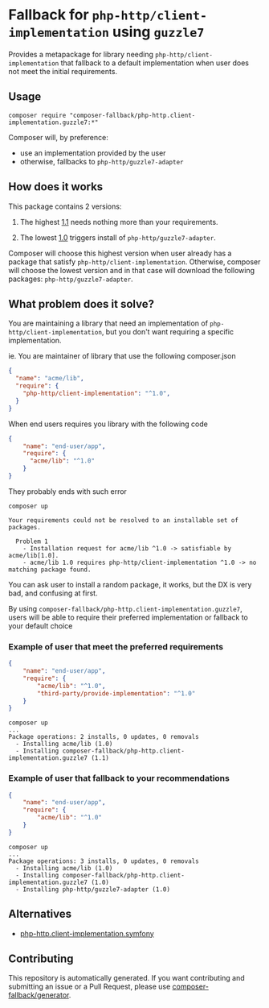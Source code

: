 # Fallback for `php-http/client-implementation` using `guzzle7`

Provides a metapackage for library needing `php-http/client-implementation` 
that fallback to a default implementation when user does not meet
the initial requirements.

## Usage

```shell
composer require "composer-fallback/php-http.client-implementation.guzzle7:*"
```

Composer will, by preference:
- use an implementation provided by the user
- otherwise, fallbacks to `php-http/guzzle7-adapter`

## How does it works

This package contains 2 versions:

1. The highest [1.1](https://github.com/composer-fallback/php-http.client-implementation.guzzle7/blob/1.1/composer.json) needs nothing more than your requirements.

1. The lowest [1.0](https://github.com/composer-fallback/php-http.client-implementation.guzzle7/blob/1.0/composer.json) triggers install of `php-http/guzzle7-adapter`.

Composer will choose this highest version when user already has a package that satisfy `php-http/client-implementation`.
Otherwise, composer will choose the lowest version and in that case will 
download the following packages: `php-http/guzzle7-adapter`.

## What problem does it solve?

You are maintaining a library that need an implementation of `php-http/client-implementation`,
but you don't want requiring a specific implementation. 

ie. You are maintainer of library that use the following composer.json
```json
{
  "name": "acme/lib",
  "require": {
    "php-http/client-implementation": "^1.0",
  }
}
```

When end users requires you library with the following code 
```json
{
    "name": "end-user/app",
    "require": {
      "acme/lib": "^1.0"
    }
}
```

They probably ends with such error

```shell
composer up

Your requirements could not be resolved to an installable set of packages.

  Problem 1
    - Installation request for acme/lib ^1.0 -> satisfiable by acme/lib[1.0].
    - acme/lib 1.0 requires php-http/client-implementation ^1.0 -> no matching package found.
```

You can ask user to install a random package, it works, but the DX is very bad,
and confusing at first.

By using `composer-fallback/php-http.client-implementation.guzzle7`, 
users will be able to require their preferred implementation 
or fallback to your default choice

### Example of user that meet the preferred requirements

```json
{
    "name": "end-user/app",
    "require": {
        "acme/lib": "^1.0",
        "third-party/provide-implementation": "^1.0"
    }
}
```
```shell
composer up
...
Package operations: 2 installs, 0 updates, 0 removals
  - Installing acme/lib (1.0)
  - Installing composer-fallback/php-http.client-implementation.guzzle7 (1.1)
```

### Example of user that fallback to your recommendations

```json
{
    "name": "end-user/app",
    "require": {
        "acme/lib": "^1.0"
    }
}
```
```shell
composer up
...
Package operations: 3 installs, 0 updates, 0 removals
  - Installing acme/lib (1.0)
  - Installing composer-fallback/php-http.client-implementation.guzzle7 (1.0)
  - Installing php-http/guzzle7-adapter (1.0)
```

## Alternatives

 - [php-http.client-implementation.symfony](https://github.com/composer-fallback/php-http.client-implementation.symfony)

## Contributing

This repository is automatically generated. If you want contributing and 
submitting an issue or a Pull Request, please use 
[composer-fallback/generator](https://github.com/composer-fallback/generator).

